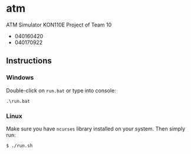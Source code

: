 # atm
ATM Simulator
KON110E Project of Team 10

- 040160420
- 040170922

## Instructions
### Windows
Double-click on `run.bat` or type into console:
```console
.\run.bat
```

### Linux
Make sure you have `ncurses` library installed on your system.
Then simply run:
```console
$ ./run.sh
```
